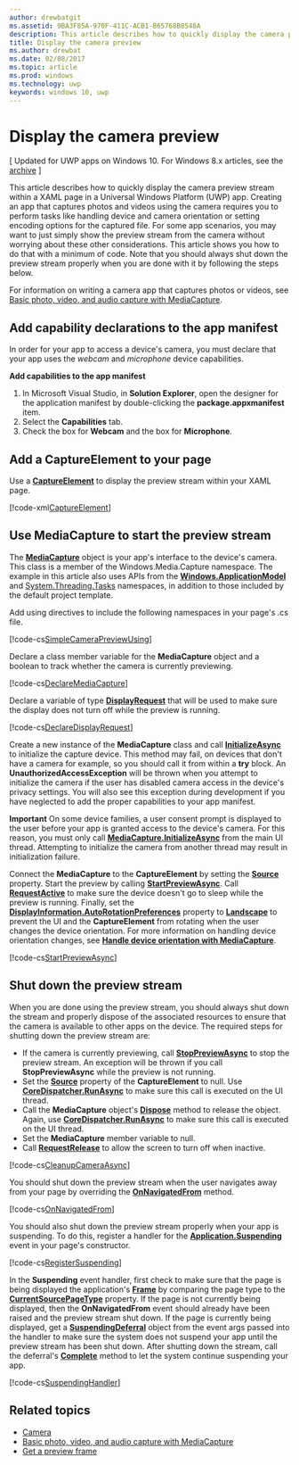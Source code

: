 ```yaml
---
author: drewbatgit
ms.assetid: 9BA3F85A-970F-411C-ACB1-B65768B8548A
description: This article describes how to quickly display the camera preview stream within a XAML page in a Universal Windows Platform (UWP) app.
title: Display the camera preview
ms.author: drewbat
ms.date: 02/08/2017
ms.topic: article
ms.prod: windows
ms.technology: uwp
keywords: windows 10, uwp
---
```


# Display the camera preview

\[ Updated for UWP apps on Windows 10. For Windows 8.x articles, see the [archive](http://go.microsoft.com/fwlink/p/?linkid=619132) \]

This article describes how to quickly display the camera preview stream within a XAML page in a Universal Windows Platform (UWP) app. Creating an app that captures photos and videos using the camera requires you to perform tasks like handling device and camera orientation or setting encoding options for the captured file. For some app scenarios, you may want to just simply show the preview stream from the camera without worrying about these other considerations. This article shows you how to do that with a minimum of code. Note that you should always shut down the preview stream properly when you are done with it by following the steps below.

For information on writing a camera app that captures photos or videos, see [Basic photo, video, and audio capture with MediaCapture](basic-photo-video-and-audio-capture-with-MediaCapture.md).

## Add capability declarations to the app manifest

In order for your app to access a device's camera, you must declare that your app uses the *webcam* and *microphone* device capabilities. 

**Add capabilities to the app manifest**

1.  In Microsoft Visual Studio, in **Solution Explorer**, open the designer for the application manifest by double-clicking the **package.appxmanifest** item.
2.  Select the **Capabilities** tab.
3.  Check the box for **Webcam** and the box for **Microphone**.

## Add a CaptureElement to your page

Use a [**CaptureElement**](https://msdn.microsoft.com/library/windows/apps/br209278) to display the preview stream within your XAML page.

[!code-xml[CaptureElement](./code/SimpleCameraPreview_Win10/cs/MainPage.xaml#SnippetCaptureElement)]



## Use MediaCapture to start the preview stream

The [**MediaCapture**](https://msdn.microsoft.com/library/windows/apps/br241124) object is your app's interface to the device's camera. This class is a member of the Windows.Media.Capture namespace. The example in this article also uses APIs from the [**Windows.ApplicationModel**](https://msdn.microsoft.com/library/windows/apps/br224691) and [System.Threading.Tasks](https://msdn.microsoft.com/library/windows/apps/xaml/system.threading.tasks.aspx) namespaces, in addition to those included by the default project template.

Add using directives to include the following namespaces in your page's .cs file.

[!code-cs[SimpleCameraPreviewUsing](./code/SimpleCameraPreview_Win10/cs/MainPage.xaml.cs#SnippetSimpleCameraPreviewUsing)]

Declare a class member variable for the **MediaCapture** object and a boolean to track whether the camera is currently previewing. 

[!code-cs[DeclareMediaCapture](./code/SimpleCameraPreview_Win10/cs/MainPage.xaml.cs#SnippetDeclareMediaCapture)]

Declare a variable of type [**DisplayRequest**](https://msdn.microsoft.com/library/windows/apps/Windows.System.Display.DisplayRequest) that will be used to make sure the display does not turn off while the preview is running.

[!code-cs[DeclareDisplayRequest](./code/SimpleCameraPreview_Win10/cs/MainPage.xaml.cs#SnippetDeclareDisplayRequest)]

Create a new instance of the **MediaCapture** class and call [**InitializeAsync**](https://msdn.microsoft.com/library/windows/apps/br226598) to initialize the capture device. This method may fail, on devices that don't have a camera for example, so you should call it from within a **try** block. An **UnauthorizedAccessException** will be thrown when you attempt to initialize the camera if the user has disabled camera access in the device's privacy settings. You will also see this exception during development if you have neglected to add the proper capabilities to your app manifest.

**Important** On some device families, a user consent prompt is displayed to the user before your app is granted access to the device's camera. For this reason, you must only call [**MediaCapture.InitializeAsync**](https://msdn.microsoft.com/library/windows/apps/br226598) from the main UI thread. Attempting to initialize the camera from another thread may result in initialization failure.

Connect the **MediaCapture** to the **CaptureElement** by setting the [**Source**](https://msdn.microsoft.com/library/windows/apps/br209280) property. Start the preview by calling [**StartPreviewAsync**](https://msdn.microsoft.com/library/windows/apps/br226613). Call [**RequestActive**](https://msdn.microsoft.com/library/windows/apps/Windows.System.Display.DisplayRequest.RequestActive) to make sure the device doesn't go to sleep while the preview is running. Finally, set the [**DisplayInformation.AutoRotationPreferences**](https://msdn.microsoft.com/library/windows/apps/Windows.Graphics.Display.DisplayInformation.AutoRotationPreferences) property to [**Landscape**](https://msdn.microsoft.com/library/windows/apps/Windows.Graphics.Display.DisplayOrientations) to prevent the UI and the **CaptureElement** from rotating when the user changes the device orientation. For more information on handling device orientation changes, see [**Handle device orientation with MediaCapture**](handle-device-orientation-with-mediacapture.md).  

[!code-cs[StartPreviewAsync](./code/SimpleCameraPreview_Win10/cs/MainPage.xaml.cs#SnippetStartPreviewAsync)]


## Shut down the preview stream

When you are done using the preview stream, you should always shut down the stream and properly dispose of the associated resources to ensure that the camera is available to other apps on the device. The required steps for shutting down the preview stream are:

-   If the camera is currently previewing, call [**StopPreviewAsync**](https://msdn.microsoft.com/library/windows/apps/br226622) to stop the preview stream. An exception will be thrown if you call **StopPreviewAsync** while the preview is not running.
-   Set the [**Source**](https://msdn.microsoft.com/library/windows/apps/br209280) property of the **CaptureElement** to null. Use [**CoreDispatcher.RunAsync**](https://msdn.microsoft.com/library/windows/apps/windows.ui.core.coredispatcher.runasync.aspx) to make sure this call is executed on the UI thread.
-   Call the **MediaCapture** object's [**Dispose**](https://msdn.microsoft.com/library/windows/apps/dn278858) method to release the object. Again, use [**CoreDispatcher.RunAsync**](https://msdn.microsoft.com/library/windows/apps/windows.ui.core.coredispatcher.runasync.aspx) to make sure this call is executed on the UI thread.
-   Set the **MediaCapture** member variable to null.
-   Call [**RequestRelease**](https://msdn.microsoft.com/library/windows/apps/Windows.System.Display.DisplayRequest.RequestRelease) to allow the screen to turn off when inactive.

[!code-cs[CleanupCameraAsync](./code/SimpleCameraPreview_Win10/cs/MainPage.xaml.cs#SnippetCleanupCameraAsync)]

You should shut down the preview stream when the user navigates away from your page by overriding the [**OnNavigatedFrom**](https://msdn.microsoft.com/library/windows/apps/br227507) method.

[!code-cs[OnNavigatedFrom](./code/SimpleCameraPreview_Win10/cs/MainPage.xaml.cs#SnippetOnNavigatedFrom)]

You should also shut down the preview stream properly when your app is suspending. To do this, register a handler for the [**Application.Suspending**](https://msdn.microsoft.com/library/windows/apps/br205860) event in your page's constructor.

[!code-cs[RegisterSuspending](./code/SimpleCameraPreview_Win10/cs/MainPage.xaml.cs#SnippetRegisterSuspending)]

In the **Suspending** event handler, first check to make sure that the page is being displayed the application's [**Frame**](https://msdn.microsoft.com/library/windows/apps/br242682) by comparing the page type to the [**CurrentSourcePageType**](https://msdn.microsoft.com/library/windows/apps/hh702390) property. If the page is not currently being displayed, then the **OnNavigatedFrom** event should already have been raised and the preview stream shut down. If the page is currently being displayed, get a [**SuspendingDeferral**](https://msdn.microsoft.com/library/windows/apps/br224684) object from the event args passed into the handler to make sure the system does not suspend your app until the preview stream has been shut down. After shutting down the stream, call the deferral's [**Complete**](https://msdn.microsoft.com/library/windows/apps/br224685) method to let the system continue suspending your app.

[!code-cs[SuspendingHandler](./code/SimpleCameraPreview_Win10/cs/MainPage.xaml.cs#SnippetSuspendingHandler)]


## Related topics

* [Camera](camera.md)
* [Basic photo, video, and audio capture with MediaCapture](basic-photo-video-and-audio-capture-with-MediaCapture.md)
* [Get a preview frame](get-a-preview-frame.md)
